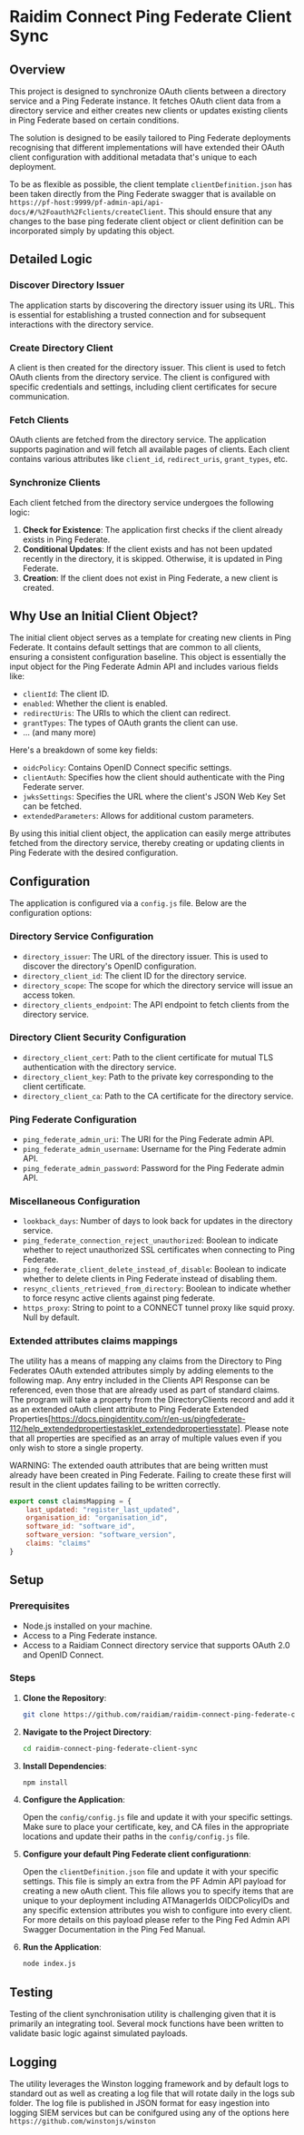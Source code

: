 # Raidim Connect Ping Federate Client Sync

## Overview

This project is designed to synchronize OAuth clients between a directory service and a Ping Federate instance. It fetches OAuth client data from a directory service and either creates new clients or updates existing clients in Ping Federate based on certain conditions.

The solution is designed to be easily tailored to Ping Federate deployments recognising that different implementations will have extended their OAuth client configuration with additional metadata that's unique to each deployment.

To be as flexible as possible, the client template `clientDefinition.json` has been taken directly from the Ping Federate swagger that is available on `https://pf-host:9999/pf-admin-api/api-docs/#/%2Foauth%2Fclients/createClient`. This should ensure that any changes to the base ping federate client object or client definition can be incorporated simply by updating this object.

## Detailed Logic

### Discover Directory Issuer

The application starts by discovering the directory issuer using its URL. This is essential for establishing a trusted connection and for subsequent interactions with the directory service.

### Create Directory Client

A client is then created for the directory issuer. This client is used to fetch OAuth clients from the directory service. The client is configured with specific credentials and settings, including client certificates for secure communication.

### Fetch Clients

OAuth clients are fetched from the directory service. The application supports pagination and will fetch all available pages of clients. Each client contains various attributes like `client_id`, `redirect_uris`, `grant_types`, etc.

### Synchronize Clients

Each client fetched from the directory service undergoes the following logic:

1. **Check for Existence**: The application first checks if the client already exists in Ping Federate.
2. **Conditional Updates**: If the client exists and has not been updated recently in the directory, it is skipped. Otherwise, it is updated in Ping Federate.
3. **Creation**: If the client does not exist in Ping Federate, a new client is created.

## Why Use an Initial Client Object?

The initial client object serves as a template for creating new clients in Ping Federate. It contains default settings that are common to all clients, ensuring a consistent configuration baseline. This object is essentially the input object for the Ping Federate Admin API and includes various fields like:

- `clientId`: The client ID.
- `enabled`: Whether the client is enabled.
- `redirectUris`: The URIs to which the client can redirect.
- `grantTypes`: The types of OAuth grants the client can use.
- ... (and many more)

Here's a breakdown of some key fields:

- `oidcPolicy`: Contains OpenID Connect specific settings.
- `clientAuth`: Specifies how the client should authenticate with the Ping Federate server.
- `jwksSettings`: Specifies the URL where the client's JSON Web Key Set can be fetched.
- `extendedParameters`: Allows for additional custom parameters.

By using this initial client object, the application can easily merge attributes fetched from the directory service, thereby creating or updating clients in Ping Federate with the desired configuration.

## Configuration

The application is configured via a `config.js` file. Below are the configuration options:

### Directory Service Configuration

- `directory_issuer`: The URL of the directory issuer. This is used to discover the directory's OpenID configuration.
- `directory_client_id`: The client ID for the directory service.
- `directory_scope`: The scope for which the directory service will issue an access token.
- `directory_clients_endpoint`: The API endpoint to fetch clients from the directory service.

### Directory Client Security Configuration

- `directory_client_cert`: Path to the client certificate for mutual TLS authentication with the directory service.
- `directory_client_key`: Path to the private key corresponding to the client certificate.
- `directory_client_ca`: Path to the CA certificate for the directory service.

### Ping Federate Configuration

- `ping_federate_admin_uri`: The URI for the Ping Federate admin API.
- `ping_federate_admin_username`: Username for the Ping Federate admin API.
- `ping_federate_admin_password`: Password for the Ping Federate admin API.

### Miscellaneous Configuration

- `lookback_days`: Number of days to look back for updates in the directory service.
- `ping_federate_connection_reject_unauthorized`: Boolean to indicate whether to reject unauthorized SSL certificates when connecting to Ping Federate.
- `ping_federate_client_delete_instead_of_disable`: Boolean to indicate whether to delete clients in Ping Federate instead of disabling them.
- `resync_clients_retrieved_from_directory`: Boolean to indicate whether to force resync active clients against ping federate.
- `https_proxy`: String to point to a CONNECT tunnel proxy like squid proxy. Null by default.

### Extended attributes claims mappings

The utility has a means of mapping any claims from the Directory to Ping Federates OAuth extended attributes simply by adding elements to the following map. Any entry included in the Clients API Response can be referenced, even those that are already used as part of standard claims.  The program will take a property from the DirectoryClients record and add it as an extended oAuth client attribute to Ping Federate Extended Properties[https://docs.pingidentity.com/r/en-us/pingfederate-112/help_extendedpropertiestasklet_extendedpropertiesstate]. Please note that all properties are specified as an array of multiple values even if you only wish to store a single property.

WARNING: The extended oauth attributes that are being written must already have been created in Ping Federate. Failing to create these first will result in the client updates failing to be written correctly.

``` Javascript
export const claimsMapping = {
    last_updated: "register_last_updated",
    organisation_id: "organisation_id",
    software_id: "software_id",
    software_version: "software_version",
    claims: "claims"
}
```

## Setup

### Prerequisites

- Node.js installed on your machine.
- Access to a Ping Federate instance.
- Access to a Raidiam Connect directory service that supports OAuth 2.0 and OpenID Connect.

### Steps

1. **Clone the Repository**: 

    ```bash
    git clone https://github.com/raidiam/raidim-connect-ping-federate-client-sync.git
    ```

2. **Navigate to the Project Directory**:

    ```bash
    cd raidim-connect-ping-federate-client-sync
    ```

3. **Install Dependencies**:

    ```bash
    npm install
    ```

4. **Configure the Application**: 

    Open the `config/config.js` file and update it with your specific settings. Make sure to place your certificate, key, and CA files in the appropriate locations and update their paths in the `config/config.js` file.

5. **Configure your default Ping Federate client configurationn**: 

    Open the `clientDefinition.json` file and update it with your specific settings. This file is simply an extra from the PF Admin API payload for creating a new oAuth client. This file allows you to specify items that are unique to your deployment including ATManagerIds OIDCPolicyIDs and any specific extension attributes you wish to configure into every client. For more details on this payload please refer to the Ping Fed Admin API Swagger Documentation in the Ping Fed Manual.

6. **Run the Application**:

    ```bash
    node index.js
    ```

## Testing

Testing of the client synchronisation utility is challenging given that it is primarily an integrating tool. Several mock functions have been written to validate basic logic against simulated payloads.

## Logging

The utility leverages the Winston logging framework and by default logs to standard out as well as creating a log file that will rotate daily in the logs sub folder. The log file is published in JSON format for easy ingestion into logging SIEM services but can be conifgured using any of the options here `https://github.com/winstonjs/winston`
